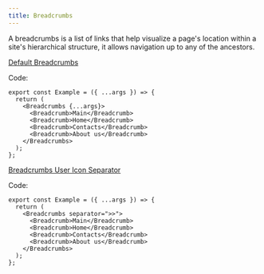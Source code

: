 ```yaml
---
title: Breadcrumbs
---
```


A breadcrumbs is a list of links that help visualize a page's location within a site's hierarchical structure, it allows navigation up to any of the ancestors.

[Default Breadcrumbs](/?path=/story/core-breadcrumbs-breadcrumbs--default-breadcrumbs)

Code:

```tsx
export const Example = ({ ...args }) => {
  return (
    <Breadcrumbs {...args}>
      <Breadcrumb>Main</Breadcrumb>
      <Breadcrumb>Home</Breadcrumb>
      <Breadcrumb>Contacts</Breadcrumb>
      <Breadcrumb>About us</Breadcrumb>
    </Breadcrumbs>
  );
};
```

[Breadcrumbs User Icon Separator](/?path=/story/core-breadcrumbs-breadcrumbs--breadcrumbs-user-icon-separator)

Code:

```tsx
export const Example = ({ ...args }) => {
  return (
    <Breadcrumbs separator=">>">
      <Breadcrumb>Main</Breadcrumb>
      <Breadcrumb>Home</Breadcrumb>
      <Breadcrumb>Contacts</Breadcrumb>
      <Breadcrumb>About us</Breadcrumb>
    </Breadcrumbs>
  );
};
```
